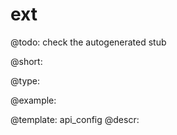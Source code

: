 ext
=============

@todo:
	check the autogenerated stub


@short:
	

@type:

@example:

@template:	api_config
@descr:


